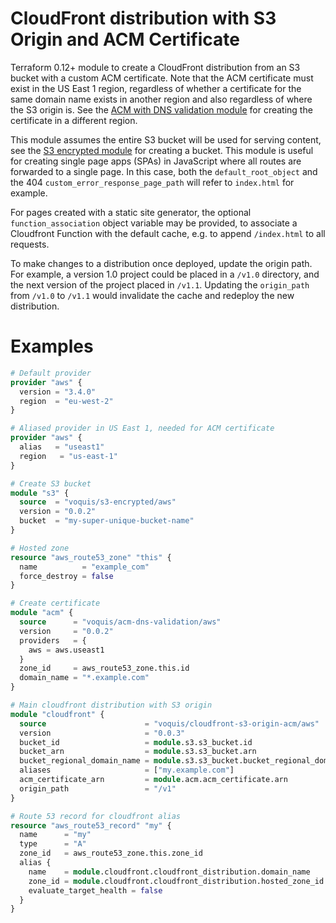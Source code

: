 CloudFront distribution with S3 Origin and ACM Certificate
===
Terraform 0.12+ module to create a CloudFront distribution from an S3 bucket with a custom ACM certificate.
Note that the ACM certificate must exist in the US East 1 region, regardless of whether a certificate for the same domain name exists in another region and also regardless of where the S3 origin is.
See the [ACM with DNS validation module](https://registry.terraform.io/modules/voquis/acm-dns-validation/aws) for creating the certificate in a different region.

This module assumes the entire S3 bucket will be used for serving content, see the [S3 encrypted module](https://registry.terraform.io/modules/voquis/s3-encrypted/aws/) for creating a bucket.
This module is useful for creating single page apps (SPAs) in JavaScript where all routes are forwarded to a single page. In this case, both the `default_root_object` and the 404 `custom_error_response_page_path` will refer to `index.html` for example.

For pages created with a static site generator, the optional `function_association` object variable may be provided, to associate a Cloudfront Function with the default cache, e.g. to append `/index.html` to all requests.

To make changes to a distribution once deployed, update the origin path.
For example, a version 1.0 project could be placed in a `/v1.0` directory, and the next version of the project placed in `/v1.1`.
Updating the `origin_path` from `/v1.0` to `/v1.1` would invalidate the cache and redeploy the new distribution.

# Examples
```terraform
# Default provider
provider "aws" {
  version = "3.4.0"
  region  = "eu-west-2"
}

# Aliased provider in US East 1, needed for ACM certificate
provider "aws" {
  alias   = "useast1"
  region   = "us-east-1"
}

# Create S3 bucket
module "s3" {
  source  = "voquis/s3-encrypted/aws"
  version = "0.0.2"
  bucket  = "my-super-unique-bucket-name"
}

# Hosted zone
resource "aws_route53_zone" "this" {
  name          = "example_com"
  force_destroy = false
}

# Create certificate
module "acm" {
  source      = "voquis/acm-dns-validation/aws"
  version     = "0.0.2"
  providers   = {
    aws = aws.useast1
  }
  zone_id     = aws_route53_zone.this.id
  domain_name = "*.example.com"
}

# Main cloudfront distribution with S3 origin
module "cloudfront" {
  source                      = "voquis/cloudfront-s3-origin-acm/aws"
  version                     = "0.0.3"
  bucket_id                   = module.s3.s3_bucket.id
  bucket_arn                  = module.s3.s3_bucket.arn
  bucket_regional_domain_name = module.s3.s3_bucket.bucket_regional_domain_name
  aliases                     = ["my.example.com"]
  acm_certificate_arn         = module.acm.acm_certificate.arn
  origin_path                 = "/v1"
}

# Route 53 record for cloudfront alias
resource "aws_route53_record" "my" {
  name      = "my"
  type      = "A"
  zone_id   = aws_route53_zone.this.zone_id
  alias {
    name    = module.cloudfront.cloudfront_distribution.domain_name
    zone_id = module.cloudfront.cloudfront_distribution.hosted_zone_id
    evaluate_target_health = false
  }
}

```
